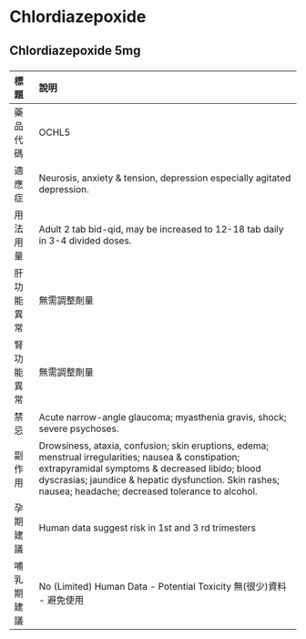 # Chlordiazepoxide

## Chlordiazepoxide 5mg

##### 

| 標題       | 說明                                                                                                                                                                                                                                                                |
|:-----------|:--------------------------------------------------------------------------------------------------------------------------------------------------------------------------------------------------------------------------------------------------------------------|
| 藥品代碼   | OCHL5                                                                                                                                                                                                                                                               |
| 適應症     | Neurosis, anxiety & tension, depression especially agitated depression.                                                                                                                                                                                             |
| 用法用量   | Adult 2 tab bid-qid, may be increased to 12-18 tab daily in 3-4 divided doses.                                                                                                                                                                                      |
| 肝功能異常 | 無需調整劑量                                                                                                                                                                                                                                                        |
| 腎功能異常 | 無需調整劑量                                                                                                                                                                                                                                                        |
| 禁忌       | Acute narrow-angle glaucoma; myasthenia gravis, shock; severe psychoses.                                                                                                                                                                                            |
| 副作用     | Drowsiness, ataxia, confusion; skin eruptions, edema; menstrual irregularities; nausea & constipation; extrapyramidal symptoms & decreased libido; blood dyscrasias; jaundice & hepatic dysfunction. Skin rashes; nausea; headache; decreased tolerance to alcohol. |
| 孕期建議   | Human data suggest risk in 1st and 3 rd trimesters                                                                                                                                                                                                                  |
| 哺乳期建議 | No (Limited) Human Data - Potential Toxicity 無(很少)資料 - 避免使用                                                                                                                                                                                                |

